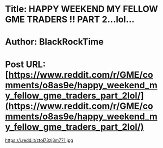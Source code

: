 # Title: HAPPY WEEKEND MY FELLOW GME TRADERS !! PART 2...lol...
# Author: BlackRockTime
# Post URL: [https://www.reddit.com/r/GME/comments/o8as9e/happy_weekend_my_fellow_gme_traders_part_2lol/](https://www.reddit.com/r/GME/comments/o8as9e/happy_weekend_my_fellow_gme_traders_part_2lol/)


https://i.redd.it/ztol73zj3m771.jpg
